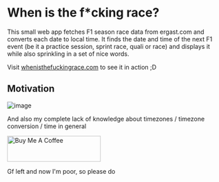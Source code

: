 # When is the f\*cking race?

This small web app fetches F1 season race data from ergast.com and converts each date to local time. It finds the date and time of the next F1 event (be it a practice session, sprint race, quali or race) and displays it while also sprinkling in a set of nice words.

Visit [whenisthefuckingrace.com](https://whenisthefuckingrace.com) to see it in action ;D

## Motivation

![image](https://user-images.githubusercontent.com/55885044/182022906-d7f5af13-1a1a-47d4-916c-752c6627c2a4.png)

And also my complete lack of knowledge about timezones / timezone conversion / time in general

<a href="https://www.buymeacoffee.com/joachimmaksim" target="_blank"><img src="https://cdn.buymeacoffee.com/buttons/v2/default-yellow.png" alt="Buy Me A Coffee" style="height: 60px !important;width: 217px !important;" ></a>

Gf left and now I'm poor, so please do

